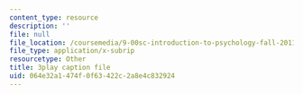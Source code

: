 ```yaml
---
content_type: resource
description: ''
file: null
file_location: /coursemedia/9-00sc-introduction-to-psychology-fall-2011/064e32a1474f0f63422c2a8e4c832924_SBrCPDC21f4.srt
file_type: application/x-subrip
resourcetype: Other
title: 3play caption file
uid: 064e32a1-474f-0f63-422c-2a8e4c832924
---
```

